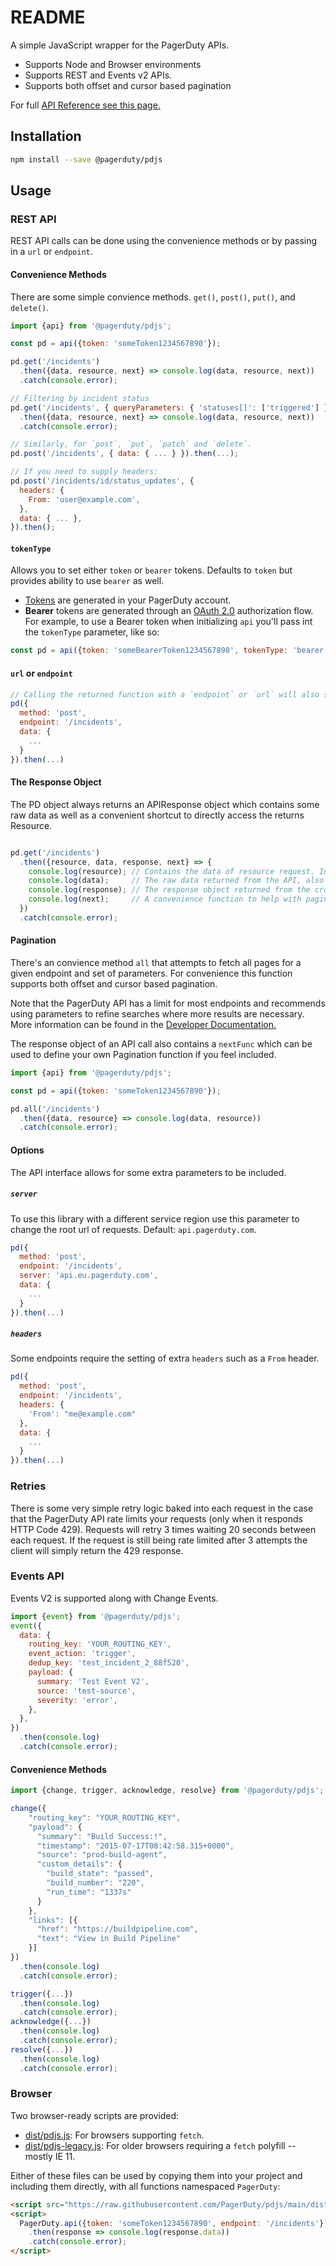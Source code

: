 # README

A simple JavaScript wrapper for the PagerDuty APIs.

- Supports Node and Browser environments
- Supports REST and Events v2 APIs.
- Supports both offset and cursor based pagination

For full [API Reference see this page.](https://developer.pagerduty.com/api-reference)

## Installation

```bash
npm install --save @pagerduty/pdjs
```

## Usage

### REST API

REST API calls can be done using the convenience methods or by passing in a `url` or `endpoint`.

#### Convenience Methods

There are some simple convience methods. `get()`, `post()`, `put()`, and `delete()`.

```javascript
import {api} from '@pagerduty/pdjs';

const pd = api({token: 'someToken1234567890'});

pd.get('/incidents')
  .then({data, resource, next} => console.log(data, resource, next))
  .catch(console.error);

// Filtering by incident status
pd.get('/incidents', { queryParameters: { 'statuses[]': ['triggered'] } })
  .then({data, resource, next} => console.log(data, resource, next))
  .catch(console.error);

// Similarly, for `post`, `put`, `patch` and `delete`.
pd.post('/incidents', { data: { ... } }).then(...);

// If you need to supply headers:
pd.post('/incidents/id/status_updates', {
  headers: {
    From: 'user@example.com',
  },
  data: { ... },
}).then();
```

#### `tokenType`

Allows you to set either `token` or `bearer` tokens. Defaults to `token` but provides ability to use `bearer` as well.

- [Tokens](https://developer.pagerduty.com/docs/rest-api-v2/authentication/) are generated in your PagerDuty account.
- **Bearer** tokens are generated through an [OAuth 2.0](https://developer.pagerduty.com/docs/app-integration-development/oauth-2-functionality/) authorization flow. For example, to use a Bearer token when initializing `api` you'll pass int the `tokenType` parameter, like so:

```javascript
const pd = api({token: 'someBearerToken1234567890', tokenType: 'bearer'});
```

#### `url` or `endpoint`

```javascript
// Calling the returned function with a `endpoint` or `url` will also send it.
pd({
  method: 'post',
  endpoint: '/incidents',
  data: {
    ...
  }
}).then(...)
```

#### The Response Object

The PD object always returns an APIResponse object which contains some raw data as well as a convenient shortcut to directly access the returns Resource.

```javascript

pd.get('/incidents')
  .then({resource, data, response, next} => {
    console.log(resource); // Contains the data of resource request. In this example the 'incidents' data.
    console.log(data);     // The raw data returned from the API, also contains pagination information.
    console.log(response); // The response object returned from the cross-fetch
    console.log(next);     // A convenience function to help with pagination
  })
  .catch(console.error);

```

#### Pagination

There's an convience method `all` that attempts to fetch all pages for a given endpoint and set of parameters. For convenience this function supports both offset and cursor based pagination.

Note that the PagerDuty API has a limit for most endpoints and recommends using parameters to refine searches where more results are necessary. More information can be found in the [Developer Documentation.](https://developer.pagerduty.com/docs/rest-api-v2/pagination/)

The response object of an API call also contains a `nextFunc` which can be used to define your own Pagination function if you feel included.

```javascript
import {api} from '@pagerduty/pdjs';

const pd = api({token: 'someToken1234567890'});

pd.all('/incidents')
  .then({data, resource} => console.log(data, resource))
  .catch(console.error);
```

#### Options

The API interface allows for some extra parameters to be included.

##### `server`

To use this library with a different service region use this parameter to change the root url of requests. Default: `api.pagerduty.com`. 

```javascript
pd({
  method: 'post',
  endpoint: '/incidents',
  server: 'api.eu.pagerduty.com',
  data: {
    ...
  }
}).then(...)
```

##### `headers`

Some endpoints require the setting of extra `headers` such as a `From` header.

```javascript
pd({
  method: 'post',
  endpoint: '/incidents',
  headers: {
    'From': "me@example.com"
  },
  data: {
    ...
  }
}).then(...)
```

### Retries

There is some very simple retry logic baked into each request in the case that the PagerDuty API rate limits your requests (only when it responds HTTP Code 429). Requests will retry 3 times waiting 20 seconds between each request. If the request is still being rate limited after 3 attempts the client will simply return the 429 response.

### Events API

Events V2 is supported along with Change Events.

```javascript
import {event} from '@pagerduty/pdjs';
event({
  data: {
    routing_key: 'YOUR_ROUTING_KEY',
    event_action: 'trigger',
    dedup_key: 'test_incident_2_88f520',
    payload: {
      summary: 'Test Event V2',
      source: 'test-source',
      severity: 'error',
    },
  },
})
  .then(console.log)
  .catch(console.error);
```

#### Convenience Methods

```javascript
import {change, trigger, acknowledge, resolve} from '@pagerduty/pdjs';

change({
    "routing_key": "YOUR_ROUTING_KEY",
    "payload": {
      "summary": "Build Success:!",
      "timestamp": "2015-07-17T08:42:58.315+0000",
      "source": "prod-build-agent",
      "custom_details": {
        "build_state": "passed",
        "build_number": "220",
        "run_time": "1337s"
      }
    },
    "links": [{
      "href": "https://buildpipeline.com",
      "text": "View in Build Pipeline"
    }]
})
  .then(console.log)
  .catch(console.error);

trigger({...})
  .then(console.log)
  .catch(console.error);
acknowledge({...})
  .then(console.log)
  .catch(console.error);
resolve({...})
  .then(console.log)
  .catch(console.error);
```

### Browser

Two browser-ready scripts are provided:

- [dist/pdjs.js](https://raw.githubusercontent.com/PagerDuty/pdjs/main/dist/pdjs.js): For browsers supporting `fetch`.
- [dist/pdjs-legacy.js](https://raw.githubusercontent.com/PagerDuty/pdjs/main/dist/pdjs-legacy.js): For older browsers requiring a `fetch` polyfill -- mostly IE 11.

Either of these files can be used by copying them into your project and including them directly, with all functions namespaced `PagerDuty`:

```html
<script src="https://raw.githubusercontent.com/PagerDuty/pdjs/main/dist/pdjs.js"></script>
<script>
  PagerDuty.api({token: 'someToken1234567890', endpoint: '/incidents'})
    .then(response => console.log(response.data))
    .catch(console.error);
</script>
```
